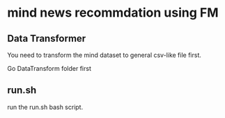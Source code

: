 # mind news recommdation using FM

## Data Transformer

You need to transform the mind dataset to general csv-like file first. 

Go DataTransform folder first

## run.sh
run the run.sh bash script.
